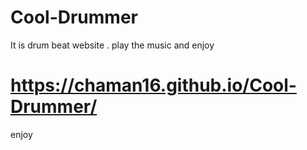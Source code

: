 # Cool-Drummer
It is drum beat website . play the music and enjoy

# https://chaman16.github.io/Cool-Drummer/
enjoy
